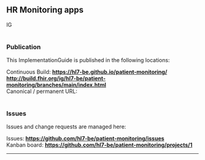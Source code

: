 HR Monitoring apps
---
IG
<br> </br>
###
### Publication
This ImplementationGuide is published in the following locations:

Continuous Build: 
__https://hl7-be.github.io/patient-monitoring/__  
__http://build.fhir.org/ig/hl7-be/patient-monitoring/branches/main/index.html__  
Canonical / permanent URL: 
<br> </br>

### Issues
Issues and change requests are managed here:  

Issues:  __https://github.com/hl7-be/patient-monitoring/issues__  
Kanban board:  __https://github.com/hl7-be/patient-monitoring/projects/1__  

---
